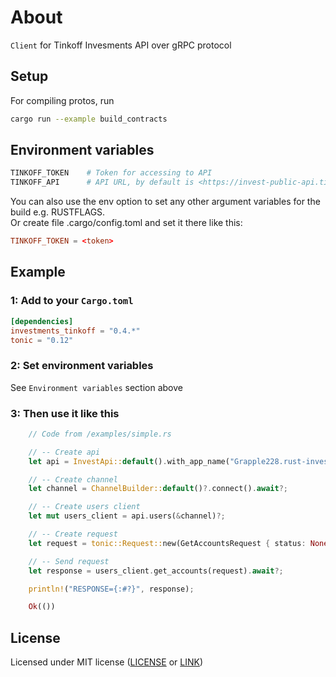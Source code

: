 # About

`Client` for Tinkoff Invesments API over gRPC protocol

## Setup

For compiling protos, run

```sh
cargo run --example build_contracts
```

## Environment variables

```bash
TINKOFF_TOKEN    # Token for accessing to API
TINKOFF_API      # API URL, by default is <https://invest-public-api.tinkoff.ru:443/>
```

You can also use the env option to set any other argument variables for the build e.g. RUSTFLAGS.  
Or create file .cargo/config.toml and set it there like this:

```toml
TINKOFF_TOKEN = <token>
```

## Example

### 1: Add to your `Cargo.toml`

```toml
[dependencies]
investments_tinkoff = "0.4.*"
tonic = "0.12"
```

### 2: Set environment variables

See `Environment variables` section above

### 3: Then use it like this

```rust
    // Code from /examples/simple.rs

    // -- Create api
    let api = InvestApi::default().with_app_name("Grapple228.rust-investments-tinkoff");

    // -- Create channel
    let channel = ChannelBuilder::default()?.connect().await?;

    // -- Create users client
    let mut users_client = api.users(&channel)?;

    // -- Create request
    let request = tonic::Request::new(GetAccountsRequest { status: None });

    // -- Send request
    let response = users_client.get_accounts(request).await?;

    println!("RESPONSE={:#?}", response);

    Ok(())

```

## License

Licensed under MIT license ([LICENSE](LICENSE) or [LINK](http://opensource.org/licenses/MIT))
